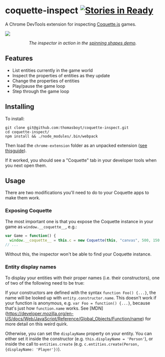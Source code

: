 # coquette-inspect [![Stories in Ready](https://badge.waffle.io/thomasboyt/coquette-inspect.png?label=ready&title=Ready)](https://waffle.io/thomasboyt/coquette-inspect)

A Chrome DevTools extension for inspecting [Coquette.js](http://coquette.maryrosecook.com/) games.

![](https://cloud.githubusercontent.com/assets/579628/4639937/32eca436-5417-11e4-8f2b-422e33b11d9e.gif)

<p align="center">
  <em>The inspector in action in the <a href="http://coquette.maryrosecook.com/demos/spinning-shapes/">spinning shapes demo</a>.</em>
</p>

## Features

* List entities currently in the game world
* Inspect the properties of entities as they update
* Change the properties of entities
* Play/pause the game loop
* Step through the game loop

## Installing

To install:

```
git clone git@github.com:thomasboyt/coquette-inspect.git
cd coquette-inspect/
npm install && ./node_modules/.bin/webpack
```

Then load the `chrome-extension` folder as an unpacked extension ([see thisguide](https://developer.chrome.com/extensions/getstarted#unpacked)).

If it worked, you should see a "Coquette" tab in your developer tools when you next open them.

## Usage

There are two modifications you'll need to do to your Coquette apps to make them work.

### Exposing Coquette

The most important one is that you expose the Coquette instance in your game as `window.__coquette__`, e.g.:

```js
var Game = function() {
  window.__coquette__ = this.c = new Coquette(this, "canvas", 500, 150, "#000");
// ...
```

Without this, the inspector won't be able to find your Coquette instance.

### Entity display names

To display your entities with their proper names (i.e. their constructors), one of two of the following need to be true:

If your constructors are defined with the syntax `function Foo() {...}`, the name will be looked up with `entity.constructor.name`. This doesn't work if your function is anonymous, e.g. `var Foo = function() {...}`, because that's just how `function.name` works. See [MDN] (https://developer.mozilla.org/en-US/docs/Web/JavaScript/Reference/Global_Objects/Function/name) for more detail on this weird quirk.

Otherwise, you can set the `displayName` property on your entity. You can either set it inside the constructor (e.g. `this.displayName = 'Person'`), or inside the call to `entities.create` (e.g. `c.entities.create(Person, {displayName: 'Player'})`).
